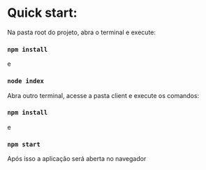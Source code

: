 # Quick start:

 Na pasta root do projeto, abra o terminal e execute:
### `npm install` 
e
### `node index`

 Abra outro terminal, acesse a pasta client e execute os comandos:
### `npm install`
e
### `npm start`

 Após isso a aplicação será aberta no navegador

